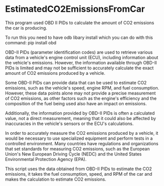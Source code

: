 # EstimatedCO2EmissionsFromCar
This program used OBD II PIDs to calculate the amount of CO2 emissions the car is producing.

To run this you need to have odb libary install which you can do with this command: pip install obd

OBD-II PIDs (parameter identification codes) are used to retrieve various data from a vehicle's engine control unit (ECU), including information about the vehicle's emissions. However, the information available through OBD-II PIDs is limited and may not be sufficient to accurately calculate the exact amount of CO2 emissions produced by a vehicle.

Some OBD-II PIDs can provide data that can be used to estimate CO2 emissions, such as the vehicle's speed, engine RPM, and fuel consumption. However, these data points alone may not provide a precise measurement of CO2 emissions, as other factors such as the engine's efficiency and the composition of the fuel being used also have an impact on emissions.

Additionally, the information provided by OBD-II PIDs is often a calculated value, not a direct measurement, meaning that it could also be affected by inaccuracies in the vehicle's sensors or the ECU's calculations.

In order to accurately measure the CO2 emissions produced by a vehicle, it would be necessary to use specialized equipment and perform tests in a controlled environment. Many countries have regulations and organizations that set standards for measuring CO2 emissions, such as the European Union's New European Driving Cycle (NEDC) and the United States Environmental Protection Agency (EPA).

This script uses the data obtained from OBD-II PIDs to estimate the CO2 emissions, it takes the fuel consumption, speed, and RPM of the car and makes the calculation to estimate CO2 emissions.
